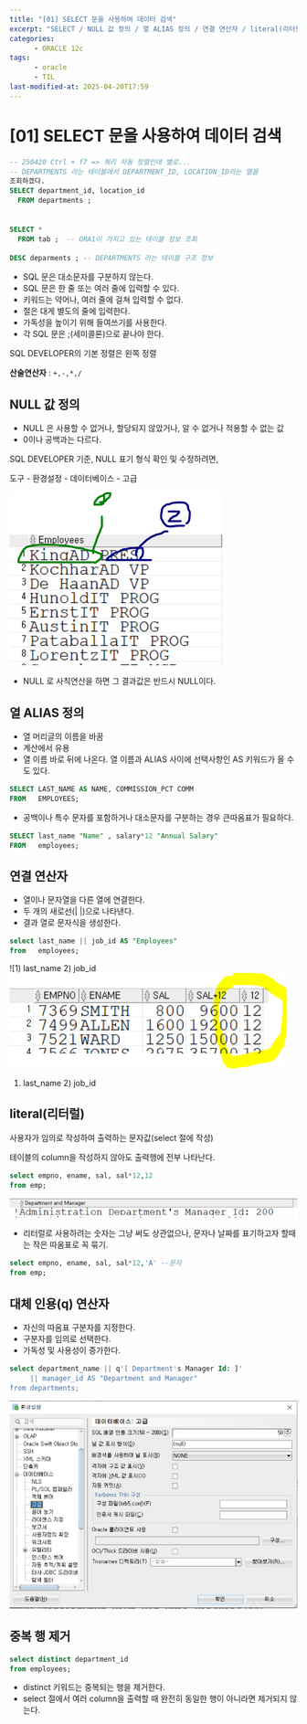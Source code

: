 ```yaml
---
title: "[01] SELECT 문을 사용하여 데이터 검색"
excerpt: "SELECT / NULL 값 정의 / 열 ALIAS 정의 / 연결 연산자 / literal(리터럴) /대체 인용(q) 연산자 / 중복 행 제거"
categories:
      - ORACLE 12c
tags:
      - oracle
      - TIL
last-modified-at: 2025-04-20T17:59
---
```


# [01] SELECT 문을 사용하여 데이터 검색

```sql
-- 250420 Ctrl + f7 => 쿼리 자동 정렬인데 별로...
-- DEPARTMENTS 라는 테이블에서 DEPARTMENT_ID, LOCATION_ID라는 열을
조회하겠다. 
SELECT department_id, location_id
  FROM departments ;

  
SELECT *
  FROM tab ;  -- ORA1이 가지고 있는 테이블 정보 조회
  
DESC deparments ; -- DEPARTMENTS 라는 테이블 구조 정보  
```

- SQL 문은 대소문자를 구분하지 않는다.
- SQL 문은 한 줄 또는 여러 줄에 입력할 수 있다.
- 키워드는 약어나, 여러 줄에 걸쳐 입력할 수 없다.
- 절은 대게 별도의 줄에 입력한다.
- 가독성을 높이기 위해 들여쓰기를 사용한다.
- 각 SQL 문은 ;(세미콜론)으로 끝나야 한다.

SQL DEVELOPER의 기본 정렬은 왼쪽 정렬

**산술연산자** : `+,-,*,/` 

## NULL 값 정의

- NULL 은 사용할 수 없거나, 할당되지 않았거나, 알 수 없거나 적용할 수 없는 값
- 0이나 공백과는 다르다.

SQL DEVELOPER 기준, NULL 표기 형식 확인 및 수정하려면,

도구 - 환경설정 - 데이터베이스 - 고급 

![image.png](/assets/20250420/select1.png)

- NULL 로 사칙연산을 하면 그 결과값은 반드시 NULL이다.

## 열 ALIAS 정의

- 열 머리글의 이름을 바꿈
- 계산에서 유용
- 열 이름 바로 뒤에 나온다. 열 이름과 ALIAS 사이에 선택사항인 AS 키워드가 올 수도 있다.

```sql
SELECT LAST_NAME AS NAME, COMMISSION_PCT COMM 
FROM   EMPLOYEES;
```

- 공백이나 특수 문자를 포함하거나 대소문자를 구분하는 경우 큰따옴표가 필요하다.

```sql
SELECT last_name "Name" , salary*12 "Annual Salary"
FROM   employees;
```

## 연결 연산자

- 열이나 문자열을 다른 열에 연결한다.
- 두 개의 새로선(| |)으로 나타낸다.
- 결과 열로 문자식을 생성한다.

```sql
select last_name || job_id AS "Employees"
from   employees;
```

![1) last_name 2) job_id ![image.png](/assets/20250420/select2.png)

1) last_name 2) job_id

## literal(리터럴)

사용자가 임의로 작성하여 출력하는 문자값(select 절에 작성)

테이블의 column을 작성하지 않아도 출력행에 전부 나타난다.

```sql
select empno, ename, sal, sal*12,12
from emp;
```

![image.png](/assets/20250420/select3.png)

- 리터럴로 사용하려는 숫자는 그냥 써도 상관없으나, 문자나 날짜를 표기하고자 할때는 작은 따옴표로 꼭 묶기.

```sql
select empno, ename, sal, sal*12,'A' --문자
from emp;
```

## 대체 인용(q) 연산자

- 자신의 따옴표 구분자를 지정한다.
- 구분자를 임의로 선택한다.
- 가독성 및 사용성이 증가한다.

```sql
select department_name || q'[ Department's Manager Id: ]'
     || manager_id AS "Department and Manager"
from departments; 
```

![image.png](/assets/20250420/select4.png)

## 중복 행 제거

```sql
select distinct department_id
from employees;
```

- distinct 키워드는 중복되는 행을 제거한다.
- select 절에서 여러 column을 출력할 때 완전히 동일한 행이 아니라면 제거되지 않는다.